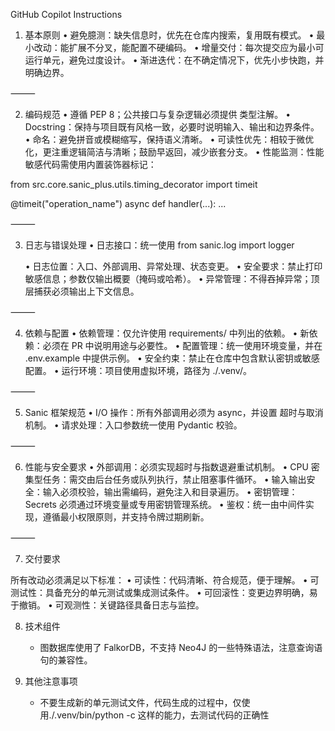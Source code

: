 GitHub Copilot Instructions

1. 基本原则
	•	避免臆测：缺失信息时，优先在仓库内搜索，复用既有模式。
	•	最小改动：能扩展不分叉，能配置不硬编码。
	•	增量交付：每次提交应为最小可运行单元，避免过度设计。
	•	渐进迭代：在不确定情况下，优先小步快跑，并明确边界。

⸻

2. 编码规范
	•	遵循 PEP 8；公共接口与复杂逻辑必须提供 类型注解。
	•	Docstring：保持与项目既有风格一致，必要时说明输入、输出和边界条件。
	•	命名：避免拼音或模糊缩写，保持语义清晰。
	•	可读性优先：相较于微优化，更注重逻辑简洁与清晰；鼓励早返回，减少嵌套分支。
	•	性能监测：性能敏感代码需使用内置装饰器标记：

from src.core.sanic_plus.utils.timing_decorator import timeit

@timeit("operation_name")
async def handler(...):
    ...

⸻

3. 日志与错误处理
	•	日志接口：统一使用
from sanic.log import logger

	•	日志位置：入口、外部调用、异常处理、状态变更。
	•	安全要求：禁止打印敏感信息；参数仅输出概要（掩码或哈希）。
	•	异常管理：不得吞掉异常；顶层捕获必须输出上下文信息。

⸻

4. 依赖与配置
	•	依赖管理：仅允许使用 requirements/ 中列出的依赖。
	•	新依赖：必须在 PR 中说明用途与必要性。
	•	配置管理：统一使用环境变量，并在 .env.example 中提供示例。
	•	安全约束：禁止在仓库中包含默认密钥或敏感配置。
	•	运行环境：项目使用虚拟环境，路径为 ./.venv/。

⸻

5. Sanic 框架规范
	•	I/O 操作：所有外部调用必须为 async，并设置 超时与取消机制。
	•	请求处理：入口参数统一使用 Pydantic 校验。

⸻

6. 性能与安全要求
	•	外部调用：必须实现超时与指数退避重试机制。
	•	CPU 密集型任务：需交由后台任务或队列执行，禁止阻塞事件循环。
	•	输入输出安全：输入必须校验，输出需编码，避免注入和目录遍历。
	•	密钥管理：Secrets 必须通过环境变量或专用密钥管理系统。
	•	鉴权：统一由中间件实现，遵循最小权限原则，并支持令牌过期刷新。

⸻

7. 交付要求

所有改动必须满足以下标准：
	•	可读性：代码清晰、符合规范，便于理解。
	•	可测试性：具备充分的单元测试或集成测试条件。
	•	可回滚性：变更边界明确，易于撤销。
	•	可观测性：关键路径具备日志与监控。

8. 技术组件
	*  图数据库使用了 FalkorDB，不支持 Neo4J 的一些特殊语法，注意查询语句的兼容性。

9. 其他注意事项
	*  不要生成新的单元测试文件，代码生成的过程中，仅使用./.venv/bin/python -c 这样的能力，去测试代码的正确性
